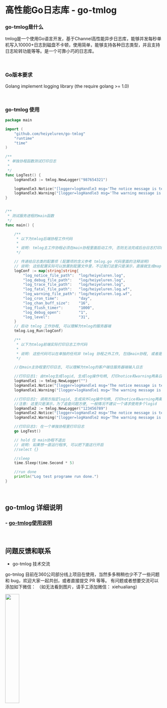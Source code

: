# 高性能Go日志库 - go-tmlog


### go-tmlog是什么
tmlog是一个使用Go语言开发，基于Channel高性能异步日志库，能够并发每秒单机写入10000+日志到磁盘不卡顿，使用简单，能够支持各种日志类型，并且支持日志轮转功能等等。是一个可靠小巧的日志库。

<br />

### Go版本要求
Golang implement logging library (the require golang >= 1.0)

<br />

### go-tmlog 使用

```go
package main

import (
    "github.com/heiyeluren/go-tmlog"
    "runtime"
    "time"
)

/**
 * 单独协程函数测试打印日志
 *
 */
func LogTest() {
    logHandle3 := tmlog.NewLogger("987654321")

    logHandle3.Notice("[logger=logHandle3 msg='The notice message is test']")
    logHandle3.Warning("[logger=logHandle3 msg='The warning message is test']")
}


/**
 * 测试服务进程的main函数
 */
func main() {

    /**
     * 以下为tmlog后端协程工作代码
     *
     * 说明: tmlog主工作协程必须在main协程里面启动工作, 否则无法完成后台日志打印的工作
     */

    // 传递给日志类的配置项 (配置项的含义参考 tmlog.go 代码里面的注释说明)
    // 说明: 这些配置实际可以放置到配置文件里，不过我们这里只是演示，直接就生成map了
    logConf := map[string]string{
        "log_notice_file_path":  "log/heiyeluren.log",
        "log_debug_file_path":   "log/heiyeluren.log",
        "log_trace_file_path":   "log/heiyeluren.log",
        "log_fatal_file_path":   "log/heiyeluren.log.wf",
        "log_warning_file_path": "log/heiyeluren.log.wf",
        "log_cron_time":         "day",
        "log_chan_buff_size":    "16",
        "log_flush_timer":       "1000",
        "log_debug_open":        "1",
        "log_level":             "31",
    }
    // 启动 tmlog 工作协程, 可以理解为tmlog的服务器端
    tmlog.Log_Run(logConf)

    /**
     * 以下为tmlog前端实际打印日志工作代码
     *
     * 说明: 这些代码可以在单独的任何非 tmlog 协程之外工作, 包括main协程, 或者是某些业务处理协程
     */

    //在main主协程里打印日志, 可以理解为tmlog的客户端往服务器端输入日志

    //打印日志1: 由tmlog生成logid, 生成log操作句柄, 打印notice和warning两条日志
    logHandle1 := tmlog.NewLogger("")
    logHandle1.Notice("[logger=logHandle1 msg='The notice message is test']")
    logHandle1.Warning("[logger=logHandle1 msg='The warning message is test']")

    //打印日志2: 调用方指定logid, 生成另外log操作句柄, 打印notice和warning两条日志
    //注意: 这里只是演示，为了追查问题方便, 一般情况不建议一个请求使用多个logid
    logHandle2 := tmlog.NewLogger("123456789")
    logHandle2.Notice("[logger=logHandle2 msg='The notice message is test']")
    logHandle2.Warning("[logger=logHandle2 msg='The warning message is test']")

    //打印日志3: 在一个单独协程里打印日志
    go LogTest()

    // hold 住 main协程不退出
    // 说明: 如果想一直运行程序, 可以把下面这行开启
    //select {}

    //sleep
    time.Sleep(time.Second * 5)

    //run done
    println("Log test programe run done.")
}


```

<br />

## go-tmlog 详细说明

### - [go-tmlog使用说明](https://github.com/heiyeluren/go-tmlog/blob/master/docs/tmlog-usage.md)


<br />


## 问题反馈和联系

- go-tmlog 技术交流

go-tmlog 目前在360公司部分线上项目在使用，当然多多稍稍也少不了一些问题和 bug，欢迎大家一起共创，或者直接提交 PR 等等。
有问题或者想要交流可以添加如下微信：
（如无法看到图片，请手工添加微信： xiehualiang）

<img src=https://raw.githubusercontent.com/heiyeluren/XMM/main/docs/img/xmm-wx.png width=30% />




